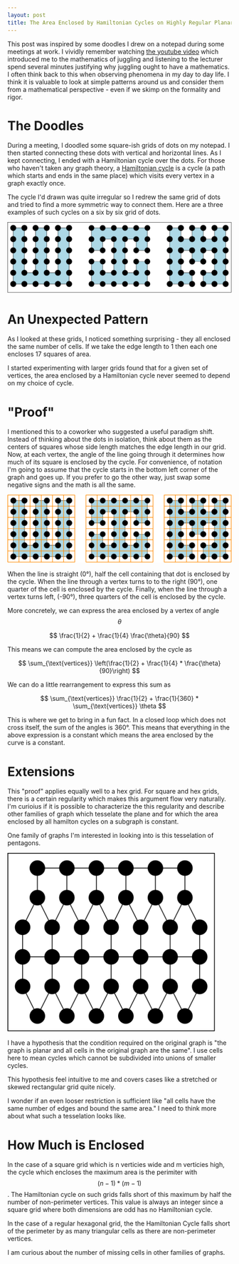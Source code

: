 ```yaml
---
layout: post
title: The Area Enclosed by Hamiltonian Cycles on Highly Regular Planar Graphs
---
```


This post was inspired by some doodles I drew on a notepad during some
meetings at work. I vividly remember watching [the youtube
video](https://www.youtube.com/watch?v=38rf9FLhl-8) which introduced me to the
mathematics of juggling and listening to the lecturer spend several minutes
justifying why juggling ought to have a mathematics. I often think back to this
when observing phenomena in my day to day life. I think it is valuable to look
at simple patterns around us and consider them from a mathematical perspective -
even if we skimp on the formality and rigor.

The Doodles
===========

During a meeting, I doodled some square-ish grids of dots on my notepad. I then
started connecting these dots with vertical and horizontal lines. As I kept
connecting, I ended with a Hamiltonian cycle over the dots. For those who
haven't taken any graph theory, a [Hamiltonian
cycle](https://en.wikipedia.org/wiki/Hamiltonian_path) is a cycle (a path which
starts and ends in the same place) which visits every vertex in a graph exactly
once.

The cycle I'd drawn was quite irregular so I redrew the same grid of dots and
tried to find a more symmetric way to connect them. Here are a three examples of
such cycles on a six by six grid of dots.

<img src="/images/hampath/6x6.png" style="max-height: 400px">

An Unexpected Pattern
=====================

As I looked at these grids, I noticed something surprising - they all enclosed
the same number of cells. If we take the edge length to 1 then each one encloses
17 squares of area.

I started experimenting with larger grids found that for a given set of
vertices, the area enclosed by a Hamiltonian cycle never seemed to depend on my
choice of cycle.

"Proof"
=======

I mentioned this to a coworker who suggested a useful paradigm shift. Instead of
thinking about the dots in isolation, think about them as the centers of squares
whose side length matches the edge length in our grid. Now, at each vertex, the
angle of the line going through it determines how much of its square is enclosed
by the cycle. For convenience, of notation I'm going to assume that the cycle
starts in the bottom left corner of the graph and goes up. If you prefer to go
the other way, just swap some negative signs and the math is all the same.

<img src="/images/hampath/6x6_overlay.png" style="max-height: 400px">

When the line is straight (0°), half the cell containing that dot is enclosed by
the cycle. When the line through a vertex turns to to the right (90°), one
quarter of the cell is enclosed by the cycle. Finally, when the line through a
vertex turns left, (-90°), three quarters of the cell is enclosed by the cycle.

More concretely, we can express the area enclosed by a vertex of angle 
$$ \theta $$ 

$$ \frac{1}{2} + \frac{1}{4} \frac{\theta}{90} $$

This means we can compute the area enclosed by the cycle as

$$ \sum_{\text{vertices}} \left(\frac{1}{2} + \frac{1}{4} * \frac{\theta}{90}\right) $$

We can do a little rearrangement to express this sum as

$$ \sum_{\text{vertices}} \frac{1}{2} + \frac{1}{360} * \sum_{\text{vertices}} \theta $$

This is where we get to bring in a fun fact. In a closed loop which does not
cross itself, the sum of the angles is 360°.  This means that everything in the
above expression is a constant which means the area enclosed by the curve is a
constant.

Extensions
==========

This "proof" applies equally well to a hex grid. For square and hex grids, there
is a certain regularity which makes this argument flow very naturally. I'm
curioius if it is possible to characterize the this regularity and describe
other families of graph which tesselate the plane and for which the area
enclosed by all hamilton cycles on a subgraph is constant.

One family of graphs I'm interested in looking into is this tesselation of
pentagons.

<img src="/images/hampath/pentagons.png" style="max-height: 400px">

I have a hypothesis that the condition required on the original graph is "the
graph is planar and all cells in the original graph are the same". I use cells
here to mean cycles which cannot be subdivided into unions of smaller cycles.

This hypothesis feel intuitive to me and covers cases like a stretched or skewed
rectangular grid quite nicely.

I wonder if an even  looser restriction is sufficient like "all cells have the
same number of edges and bound the same area." I need to think more about what
such a tesselation looks like.


How Much is Enclosed
====================

In the case of a square grid which is n verticies wide and m verticies high, the
cycle which encloses the maximum area is the perimiter with $$ (n-1) * (m - 1)
$$. The Hamiltonian cycle on such grids falls short of this maximum by half the
number of non-perimeter vertices. This value is always an integer since a square
grid where both dimensions are odd has no Hamiltonian cycle.

In the case of a regular hexagonal grid, the the Hamiltonian Cycle falls short
of the perimeter by as many triangular cells as there are non-perimeter
vertices.

I am curious about the number of missing cells in other families of graphs.

